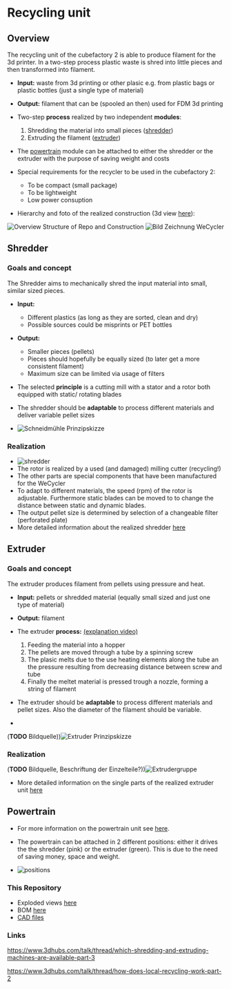 # Recycling unit
## Overview

 The recycling unit of the cubefactory 2 is able to produce filament for the 3d printer. In a two-step process plastic waste is shred into little pieces and then transformed into filament.

+ __Input:__ waste from 3d printing or other plasic e.g. from plastic bags or plastic bottles (just a single type of material)

+ __Output:__ filament that can be (spooled an then) used for FDM 3d printing 

+ Two-step __process__ realized by two independent __modules__: 
	1. Shredding the material into small pieces ([shredder](#Shredder)) 
	2. Extruding the filament ([extruder](#Extruder))

+ The [powertrain](#Power) module can be attached to either the shredder or the extruder with the purpose of saving weight and costs

+ Special requirements for the recycler to be used in the cubefactory 2:
	+ To be compact (small package)
	+ To be lightweight
	+ Low power consuption 

+ Hierarchy and foto of the realized construction (3d view [here](CAD/CAD(stl)/00_00_00-wecycler.STL)):

 ![Overview Structure of Repo and Construction](images/WeCycler_structure.png)
![Bild Zeichnung WeCycler](images/wecycler_foto.jpg)

## Shredder <a name="Shredder"></a>
### Goals and concept
The Shredder aims to mechanically shred the input material into small, similar sized pieces.

+ __Input:__ 
	+ Different plastics (as long as they are sorted, clean and dry)
	+ Possible sources could be misprints or PET bottles
+ __Output:__
	+ Smaller pieces (pellets)
	+ Pieces should hopefully be equally sized (to later get a more consistent filament)
	+ Maximum size can be limited via usage of filters
	
+ The selected __principle__ is a cutting mill with a stator and a rotor both equipped with static/ rotating blades 
+ The shredder should be __adaptable__ to process different materials and deliver variable pellet sizes
+ ![Schneidmühle Prinzipskizze](images/Schneidmuehle_prinzip_quelle.jpg)

### Realization
+ ![shredder](images/shredder2.png)
+ The rotor is realized by a used (and damaged) milling cutter  (recycling!) 
+ The other parts are special components that have been manufactured for the WeCycler
+ To adapt to different materials, the speed (rpm) of the rotor is adjustable. Furthermore static blades can be moved to to change the distance between static and dynamic blades.
+ The output pellet size is determined by selection of a changeable filter (perforated plate)
+ More detailed information about the realized shredder [here](Shredder_Info.md)
 
## Extruder <a name="Extruder"></a>
### Goals and concept
The extruder produces filament from pellets using pressure and heat.

+ __Input:__ pellets or shredded material (equally small sized and just one type of material)
+ __Output:__ filament
+  The extruder __process:__ [(explanation video)](https://www.youtube.com/watch?v=WaB-dsB1Kfk)

	1. Feeding the material into a hopper
	2. The pellets are moved through a tube by a spinning screw
	3. The plasic melts due to the use heating elements along the tube an the pressure resulting from decreasing distance between screw and tube
	4. Finally the meltet material is pressed trough a nozzle, forming a string of filament
	 
+ The extruder should be __adaptable__ to process different materials and pellet sizes. Also the diameter of the filament should be variable.
+  
(__TODO__ Bildquelle))![Extruder Prinzipskizze](images/Extruderschema2.jpg)

### Realization 
(__TODO__ Bildquelle, Beschriftung der Einzelteile?))![Extrudergruppe](images/Extruderbaugruppe.jpg)

+ More detailed information on the single parts of the realized extruder unit [here](Extruder_Info.md)
 
## Powertrain <a name="Power"></a>
+ For more information on the powertrain unit see [here](Powertrain_Info.md).
+ The powertrain can be attached in 2 different positions: either it drives the the shredder (pink) or the extruder (green). This is due to the need of saving money, space and weight.

+ ![positions](images/powertrain_positions.jpg)
### This Repository
+  Exploded views [here](CAD/exploded_views)
+  BOM [here](BOM)
+  [CAD files](CAD)

### Links
https://www.3dhubs.com/talk/thread/which-shredding-and-extruding-machines-are-available-part-3

https://www.3dhubs.com/talk/thread/how-does-local-recycling-work-part-2
